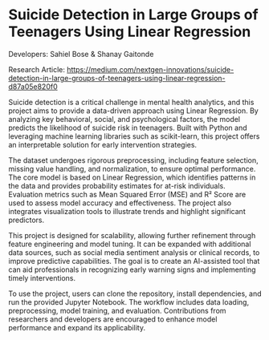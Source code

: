 # Suicide Detection in Large Groups of Teenagers Using Linear Regression

Developers: Sahiel Bose & Shanay Gaitonde

Research Article: https://medium.com/nextgen-innovations/suicide-detection-in-large-groups-of-teenagers-using-linear-regression-d87a05e820f0

Suicide detection is a critical challenge in mental health analytics, and this project aims to provide a data-driven approach using Linear Regression. By analyzing key behavioral, social, and psychological factors, the model predicts the likelihood of suicide risk in teenagers. Built with Python and leveraging machine learning libraries such as scikit-learn, this project offers an interpretable solution for early intervention strategies.

The dataset undergoes rigorous preprocessing, including feature selection, missing value handling, and normalization, to ensure optimal performance. The core model is based on Linear Regression, which identifies patterns in the data and provides probability estimates for at-risk individuals. Evaluation metrics such as Mean Squared Error (MSE) and R² Score are used to assess model accuracy and effectiveness. The project also integrates visualization tools to illustrate trends and highlight significant predictors.

This project is designed for scalability, allowing further refinement through feature engineering and model tuning. It can be expanded with additional data sources, such as social media sentiment analysis or clinical records, to improve predictive capabilities. The goal is to create an AI-assisted tool that can aid professionals in recognizing early warning signs and implementing timely interventions.

To use the project, users can clone the repository, install dependencies, and run the provided Jupyter Notebook. The workflow includes data loading, preprocessing, model training, and evaluation. Contributions from researchers and developers are encouraged to enhance model performance and expand its applicability.
